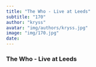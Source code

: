 ```yaml
---
title: "The Who - Live at Leeds"
subtitle: "170"
author: "kryss"
avatar: "img/authors/kryss.jpg"
image: "img/170.jpg"
date:
---
```


### The Who - Live at Leeds

